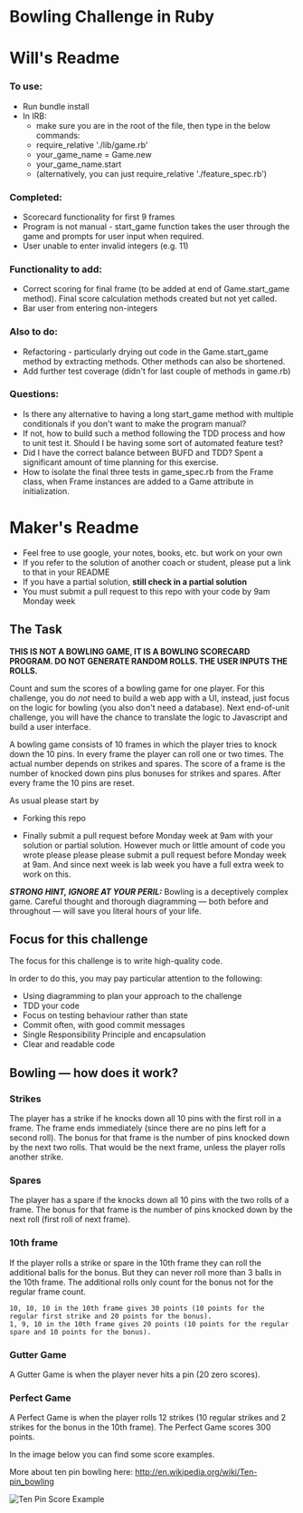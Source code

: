 Bowling Challenge in Ruby
=================

Will's Readme
=================

### To use:
* Run bundle install
* In IRB:
  * make sure you are in the root of the file, then type in the below commands:
  * require_relative './lib/game.rb'
  * your_game_name = Game.new
  * your_game_name.start
  * (alternatively, you can just require_relative './feature_spec.rb')

### Completed:
* Scorecard functionality for first 9 frames
* Program is not manual - start_game function takes the user through the game and prompts for user input when required.
* User unable to enter invalid integers (e.g. 11)

### Functionality to add:
* Correct scoring for final frame (to be added at end of Game.start_game method). Final score calculation methods created but not yet called.
* Bar user from entering non-integers

### Also to do:
* Refactoring - particularly drying out code in the Game.start_game method by extracting methods. Other methods can also be shortened.
* Add further test coverage (didn't for last couple of methods in game.rb)


### Questions:
* Is there any alternative to having a long start_game method with multiple conditionals if you don't want to make the program manual?
* If not, how to build such a method following the TDD process and how to unit test it. Should I be having some sort of automated feature test?
* Did I have the correct balance between BUFD and TDD? Spent a significant amount of time planning for this exercise.
* How to isolate the final three tests in game_spec.rb from the Frame class, when Frame instances are added to a Game attribute in initialization.


Maker's Readme
=================

* Feel free to use google, your notes, books, etc. but work on your own
* If you refer to the solution of another coach or student, please put a link to that in your README
* If you have a partial solution, **still check in a partial solution**
* You must submit a pull request to this repo with your code by 9am Monday week

## The Task

**THIS IS NOT A BOWLING GAME, IT IS A BOWLING SCORECARD PROGRAM. DO NOT GENERATE RANDOM ROLLS. THE USER INPUTS THE ROLLS.**

Count and sum the scores of a bowling game for one player. For this challenge, you do _not_ need to build a web app with a UI, instead, just focus on the logic for bowling (you also don't need a database). Next end-of-unit challenge, you will have the chance to translate the logic to Javascript and build a user interface.

A bowling game consists of 10 frames in which the player tries to knock down the 10 pins. In every frame the player can roll one or two times. The actual number depends on strikes and spares. The score of a frame is the number of knocked down pins plus bonuses for strikes and spares. After every frame the 10 pins are reset.

As usual please start by

* Forking this repo

* Finally submit a pull request before Monday week at 9am with your solution or partial solution.  However much or little amount of code you wrote please please please submit a pull request before Monday week at 9am.  And since next week is lab week you have a full extra week to work on this.

___STRONG HINT, IGNORE AT YOUR PERIL:___ Bowling is a deceptively complex game. Careful thought and thorough diagramming — both before and throughout — will save you literal hours of your life.

## Focus for this challenge
The focus for this challenge is to write high-quality code.

In order to do this, you may pay particular attention to the following:
* Using diagramming to plan your approach to the challenge
* TDD your code
* Focus on testing behaviour rather than state
* Commit often, with good commit messages
* Single Responsibility Principle and encapsulation
* Clear and readable code

## Bowling — how does it work?

### Strikes

The player has a strike if he knocks down all 10 pins with the first roll in a frame. The frame ends immediately (since there are no pins left for a second roll). The bonus for that frame is the number of pins knocked down by the next two rolls. That would be the next frame, unless the player rolls another strike.

### Spares

The player has a spare if the knocks down all 10 pins with the two rolls of a frame. The bonus for that frame is the number of pins knocked down by the next roll (first roll of next frame).

### 10th frame

If the player rolls a strike or spare in the 10th frame they can roll the additional balls for the bonus. But they can never roll more than 3 balls in the 10th frame. The additional rolls only count for the bonus not for the regular frame count.

    10, 10, 10 in the 10th frame gives 30 points (10 points for the regular first strike and 20 points for the bonus).
    1, 9, 10 in the 10th frame gives 20 points (10 points for the regular spare and 10 points for the bonus).

### Gutter Game

A Gutter Game is when the player never hits a pin (20 zero scores).

### Perfect Game

A Perfect Game is when the player rolls 12 strikes (10 regular strikes and 2 strikes for the bonus in the 10th frame). The Perfect Game scores 300 points.

In the image below you can find some score examples.

More about ten pin bowling here: http://en.wikipedia.org/wiki/Ten-pin_bowling

![Ten Pin Score Example](images/example_ten_pin_scoring.png)
